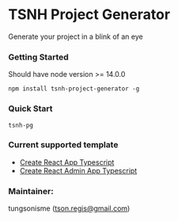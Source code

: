 # TSNH Project Generator

Generate your project in a blink of an eye

### Getting Started
Should have node version >= 14.0.0

`npm install tsnh-project-generator -g`

### Quick Start
`tsnh-pg`

### Current supported template
- [Create React App Typescript](https://github.com/tungsonisme/tsnh-project-generator/tree/main/src/templates/cra-ts)
- [Create React Admin App Typescript](https://github.com/tungsonisme/tsnh-project-generator/tree/main/src/templates/cra-ts-admin)

### Maintainer: 
tungsonisme (tson.regis@gmail.com)
